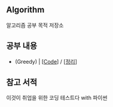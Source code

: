 ## Algorithm
알고리즘 공부 목적 저장소

## 공부 내용
- (Greedy) | [[Code](https://github.com/hankyuwon/Algorithm/blob/main/Greedy/code.ipynb)] / [[정리](https://hanstudying.tistory.com/8)]

## 참고 서적
이것이 취업을 위한 코딩 테스트다 with 파이썬